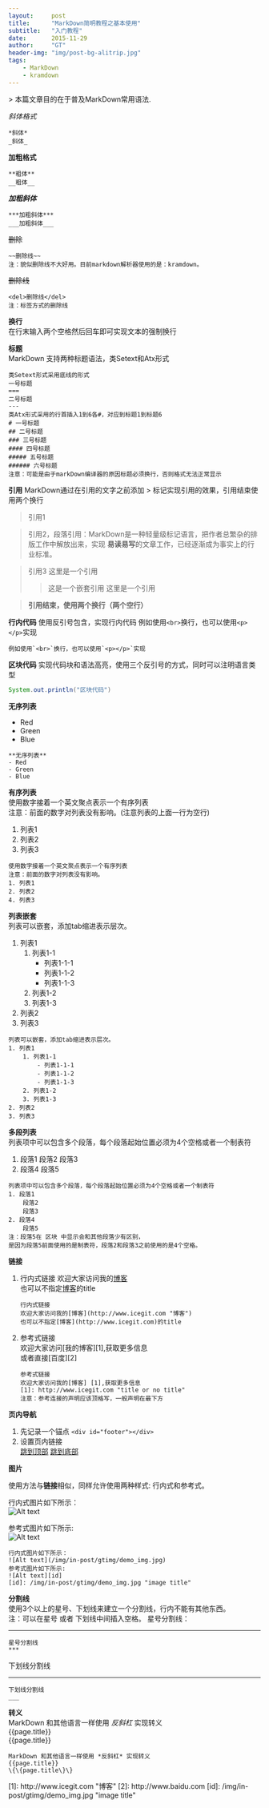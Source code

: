 ```yaml
---
layout:     post
title:      "MarkDown简明教程之基本使用"
subtitle:   "入门教程"
date:       2015-11-29
author:     "GT"
header-img: "img/post-bg-alitrip.jpg"
tags:
    - MarkDown
    - kramdown
---
```

<div id="top"></div>
> 本篇文章目的在于普及MarkDown常用语法.

*斜体格式*  

```
*斜体*   
_斜体_
```

**加粗格式**

```
**粗体**
__粗体__
```

***加粗斜体***

```
***加粗斜体***
___加粗斜体___
```

~~删除~~

```
~~删除线~~  
注：貌似删除线不大好用。目前markdown解析器使用的是：kramdown。
```

<del>删除线</del>  

```
<del>删除线</del>  
注：标签方式的删除线
```

**换行**  
在行末输入两个空格然后回车即可实现文本的强制换行

**标题**  
MarkDown 支持两种标题语法，类Setext和Atx形式  

```
类Setext形式采用底线的形式
一号标题
===
二号标题
---
类Atx形式采用的行首插入1到6各#，对应到标题1到标题6
# 一号标题
## 二号标题
### 三号标题
#### 四号标题
##### 五号标题
###### 六号标题
注意：可能是由于markDown编译器的原因标题必须换行，否则格式无法正常显示
```
**引用**
MarkDown通过在引用的文字之前添加 > 标记实现引用的效果，引用结束使用两个换行

> 引用1

> 引用2，段落引用：MarkDown是一种轻量级标记语言，把作者总繁杂的排版工作中解放出来，实现 **易读易写**的文章工作，已经逐渐成为事实上的行业标准。

> 引用3
> 这里是一个引用
> > 这是一个嵌套引用
> 这里是一个引用

> **引用结束，使用两个换行（两个空行）**

**行内代码**
使用反引号包含，实现行内代码
例如使用`<br>`换行，也可以使用`<p></p>`实现
```
例如使用`<br>`换行，也可以使用`<p></p>`实现
```

**区块代码**
实现代码块和语法高亮，使用三个反引号的方式，同时可以注明语言类型

```java  
System.out.println("区块代码")
```

**无序列表**

- Red
- Green
- Blue

```
**无序列表**
- Red  
- Green  
- Blue
```

**有序列表**  
使用数字接着一个英文聚点表示一个有序列表  
注意：前面的数字对列表没有影响。(注意列表的上面一行为空行)

1. 列表1
2. 列表2
4. 列表3

```
使用数字接着一个英文聚点表示一个有序列表
注意：前面的数字对列表没有影响。
1. 列表1
2. 列表2
4. 列表3
```

**列表嵌套**  
列表可以嵌套，添加tab缩进表示层次。

1. 列表1
	1. 列表1-1
		- 列表1-1-1
		- 列表1-1-2
		- 列表1-1-3
	2. 列表1-2
	3. 列表1-3
2. 列表2
3. 列表3

```
列表可以嵌套，添加tab缩进表示层次。
1. 列表1
	1. 列表1-1
		- 列表1-1-1
		- 列表1-1-2
		- 列表1-1-3
	2. 列表1-2
	3. 列表1-3
2. 列表2
3. 列表3
```

**多段列表**  
列表项中可以包含多个段落，每个段落起始位置必须为4个空格或者一个制表符  

1. 段落1
    段落2
    段落3
2. 段落4
	段落5

```
列表项中可以包含多个段落，每个段落起始位置必须为4个空格或者一个制表符  
1. 段落1
    段落2
    段落3
2. 段落4
	段落5  
注：段落5在 区块 中显示会和其他段落少有区别，  
是因为段落5前面使用的是制表符，段落2和段落3之前使用的是4个空格。
```

 **链接**  
 
1. 行内式链接
    欢迎大家访问我的[博客](http://www.icegit.com "博客")  
    也可以不指定[博客](http://www.icegit.com)的title  
    
    ```
    行内式链接  
    欢迎大家访问我的[博客](http://www.icegit.com "博客")  
    也可以不指定[博客](http://www.icegit.com)的title
    ``` 
    
2. 参考式链接   
    欢迎大家访问[我的博客][1],获取更多信息  
    或者直接[百度][2]
    
    ```
    参考式链接  
    欢迎大家访问我的[博客] [1],获取更多信息  
    [1]: http://www.icegit.com "title or no title"  
    注意：参考连接的声明应该顶格写，一般声明在最下方  
    ```
	
 


**页内导航**  

1. 先记录一个锚点
    `<div id="footer"></div>`  
2. 设置页内链接  
    [跳到顶部](#top)
    [跳到底部](#footer)

**图片**  

使用方法与**链接**相似，同样允许使用两种样式:	行内式和参考式。

行内式图片如下所示：  
![Alt text](/img/in-post/gtimg/demo_img.jpg)

参考式图片如下所示:  
![Alt text][id]

[id]: /img/in-post/gtimg/demo_img.jpg "image title"

```
行内式图片如下所示：  
![Alt text](/img/in-post/gtimg/demo_img.jpg)  
参考式图片如下所示:  
![Alt text][id]
[id]: /img/in-post/gtimg/demo_img.jpg "image title"
```

**分割线**  
使用3个以上的星号、下划线来建立一个分割线，行内不能有其他东西。  
注：可以在星号 或者 下划线中间插入空格。
星号分割线：  

***

```
星号分割线
***
```

下划线分割线  

___

```
下划线分割线  
___
```

**转义**  
MarkDown 和其他语言一样使用 *反斜杠* 实现转义  
{{page.title}}  
\{\{page.title\}\}

```
MarkDown 和其他语言一样使用 *反斜杠* 实现转义  
{{page.title}}  
\{\{page.title\}\}  
```




<div id="footer"></div>
[1]: http://www.icegit.com "博客"  
[2]: http://www.baidu.com 
[id]: /img/in-post/gtimg/demo_img.jpg "image title"
